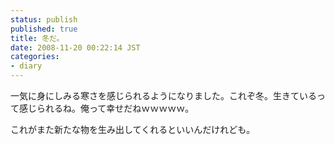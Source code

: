```yaml
---
status: publish
published: true
title: 冬だ。
date: 2008-11-20 00:22:14 JST
categories:
- diary
---
```

一気に身にしみる寒さを感じられるようになりました。これぞ冬。生きているって感じられるね。俺って幸せだねｗｗｗｗｗ。

これがまた新たな物を生み出してくれるといいんだけれども。
